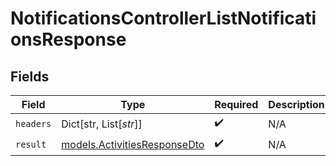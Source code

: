 # NotificationsControllerListNotificationsResponse


## Fields

| Field                                                              | Type                                                               | Required                                                           | Description                                                        |
| ------------------------------------------------------------------ | ------------------------------------------------------------------ | ------------------------------------------------------------------ | ------------------------------------------------------------------ |
| `headers`                                                          | Dict[str, List[*str*]]                                             | :heavy_check_mark:                                                 | N/A                                                                |
| `result`                                                           | [models.ActivitiesResponseDto](../models/activitiesresponsedto.md) | :heavy_check_mark:                                                 | N/A                                                                |